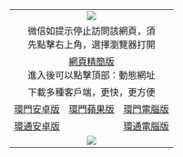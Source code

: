 <table>
  <tr>
    <td colspan="3" align="center"><img src="https://cdn.jsdelivr.net/gh/ofile/up/oGate65.jpg"/></td>
  </tr>
  <tr>
    <td colspan="3" align="center">微信如提示停止訪問該網頁，須<br/>先點擊右上角，選擇瀏覽器打開</td>
  <tr>
  <tr>
    <td colspan="3" align="center"><a href="https://web8.xnuga.cyou/?key=jofedbsxkftmcumv">網頁精簡版</a><br/>進入後可以點擊頂部：動態網址</td>
  </tr>
  <tr>
    <td colspan="3" align="center">下載多種客戶端，更快，更方便</td>
  <tr>
  <tr>
    <td align="center"><a href="https://cdn.jsdelivr.net/gh/ofile/up/oGatea054a.apk">環門安卓版</a></td>
    <td align="center"><a href="https://testflight.apple.com/join/x1bytm91">環門蘋果版</a></td>
    <td align="center"><a href="https://cdn.jsdelivr.net/gh/ofile/up/oGate.zip">環門電腦版</a></td>
  </tr>
  <tr>
    <td align="center"><a href="https://cdn.jsdelivr.net/gh/ofile/up/oPipea006.apk">環通安卓版</a></td>
    <td align="center"></td>
    <td align="center"><a href="https://raw.githubusercontent.com/ofile/up/master/oPipe.zip">環通電腦版</a></td>
  </tr>
  <tr>
    <td colspan="3" align="center"><img src="https://cdn.jsdelivr.net/gh/ofile/up/oGate640.jpg"/></td>
  </tr>
</table>

